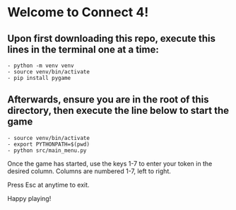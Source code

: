 # Welcome to Connect 4!


## Upon first downloading this repo, execute this lines in the terminal one at a time:
    - python -m venv venv
    - source venv/bin/activate
    - pip install pygame

## Afterwards, ensure you are in the root of this directory, then execute the line below to start the game
    - source venv/bin/activate
    - export PYTHONPATH=$(pwd)
    - python src/main_menu.py

Once the game has started, use the keys 1-7 to enter your token in the desired column.
Columns are numbered 1-7, left to right.

Press Esc at anytime to exit.

Happy playing!
